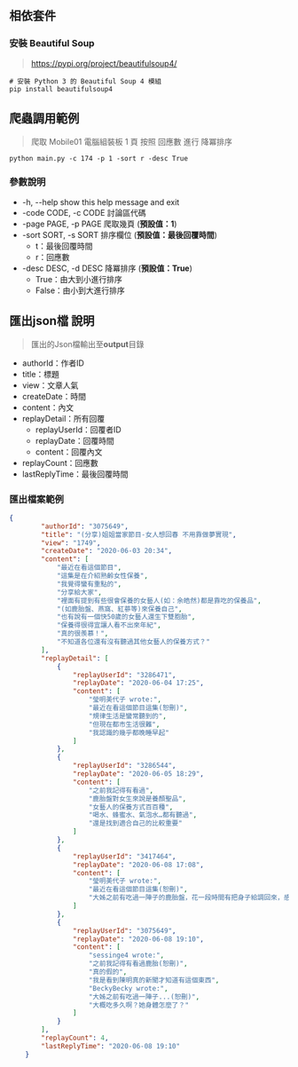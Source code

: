 ## 相依套件

### 安裝 Beautiful Soup

> https://pypi.org/project/beautifulsoup4/
```python=
# 安裝 Python 3 的 Beautiful Soup 4 模組
pip install beautifulsoup4
```

## 爬蟲調用範例
> 爬取 Mobile01 電腦組裝板 1 頁 按照 回應數 進行 降冪排序

```python=
python main.py -c 174 -p 1 -sort r -desc True 
```


### 參數說明
*   -h, --help  show this help message and exit
*   -code CODE, -c CODE  討論區代碼
*   -page PAGE, -p PAGE  爬取幾頁 (**預設值：1**)
*   -sort SORT, -s SORT  排序欄位 (**預設值：最後回覆時間**)
    * t：最後回覆時間
    * r：回應數 
*   -desc DESC, -d DESC  降冪排序 (**預設值：True**)
    * True：由大到小進行排序
    * False：由小到大進行排序

## 匯出json檔 說明

> 匯出的Json檔輸出至**output**目錄

- authorId：作者ID
- title：標題
- view：文章人氣
- createDate：時間
- content：內文
- replayDetail：所有回覆
    - replayUserId：回覆者ID
    - replayDate：回覆時間
    - content：回覆內文
- replayCount：回應數
- lastReplyTime：最後回覆時間

### 匯出檔案範例

```json
{
        "authorId": "3075649",
        "title": "(分享)姐姐當家節目-女人想回春 不用靠做夢實現",
        "view": "1749",
        "createDate": "2020-06-03 20:34",
        "content": [
            "最近在看這個節目",
            "這集是在介紹熟齡女性保養",
            "我覺得蠻有重點的",
            "分享給大家",
            "裡面有提到有些很會保養的女藝人(如：余皓然)都是靠吃的保養品",
            "(如鹿胎盤、燕窩、紅蔘等)來保養自己",
            "也有說有一個快50歲的女藝人還生下雙胞胎",
            "保養得很得宜讓人看不出來年紀",
            "真的很羨慕！",
            "不知道各位還有沒有聽過其他女藝人的保養方式？"
        ],
        "replayDetail": [
            {
                "replayUserId": "3286471",
                "replayDate": "2020-06-04 17:25",
                "content": [
                    "瑩明美代子 wrote:",
                    "最近在看這個節目這集(恕刪)",
                    "規律生活是蠻常聽到的",
                    "但現在都市生活很難",
                    "我認識的幾乎都晚睡早起"
                ]
            },
            {
                "replayUserId": "3286544",
                "replayDate": "2020-06-05 18:29",
                "content": [
                    "之前我記得有看過",
                    "鹿胎盤對女生來說是養顏聖品",
                    "女藝人的保養方式百百種",
                    "喝水、蜂蜜水、氣泡水…都有聽過",
                    "還是找到適合自己的比較重要"
                ]
            },
            {
                "replayUserId": "3417464",
                "replayDate": "2020-06-08 17:08",
                "content": [
                    "瑩明美代子 wrote:",
                    "最近在看這個節目這集(恕刪)",
                    "大姊之前有吃過一陣子的鹿胎盤，花一段時間有把身子給調回來，感覺對女生來說還蠻不錯的，身邊沒有實例的話，我還真的不相信保健食品…"
                ]
            },
            {
                "replayUserId": "3075649",
                "replayDate": "2020-06-08 19:10",
                "content": [
                    "sessinge4 wrote:",
                    "之前我記得有看過鹿胎(恕刪)",
                    "真的假的",
                    "我是看到陳明真的新聞才知道有這個東西",
                    "BeckyBecky wrote:",
                    "大姊之前有吃過一陣子...(恕刪)",
                    "大概吃多久啊？她身體怎麼了？"
                ]
            }
        ],
        "replayCount": 4,
        "lastReplyTime": "2020-06-08 19:10"
    }
```